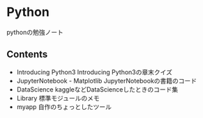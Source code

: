 # Python
pythonの勉強ノート

## Contents
- Introducing Python3
Introducing Python3の章末クイズ
- JupyterNotebook - Matplotlib
JupyterNotebookの書籍のコード
- DataScience
kaggleなどDataScienceしたときのコード集
- Library
標準モジュールのメモ
- myapp
自作のちょっとしたツール
